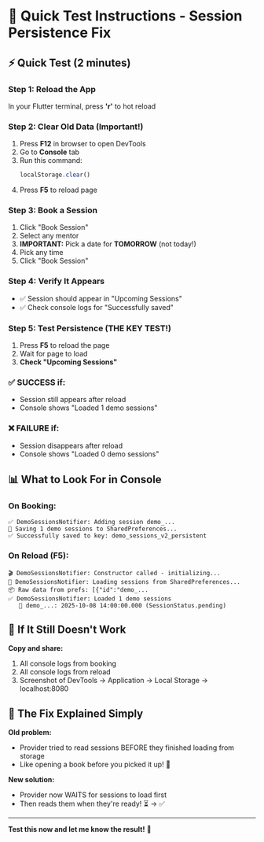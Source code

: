 # 🧪 Quick Test Instructions - Session Persistence Fix

## ⚡ Quick Test (2 minutes)

### Step 1: Reload the App
In your Flutter terminal, press **'r'** to hot reload

### Step 2: Clear Old Data (Important!)
1. Press **F12** in browser to open DevTools
2. Go to **Console** tab
3. Run this command:
   ```javascript
   localStorage.clear()
   ```
4. Press **F5** to reload page

### Step 3: Book a Session
1. Click "Book Session"
2. Select any mentor
3. **IMPORTANT:** Pick a date for **TOMORROW** (not today!)
4. Pick any time
5. Click "Book Session"

### Step 4: Verify It Appears
- ✅ Session should appear in "Upcoming Sessions"
- ✅ Check console logs for "Successfully saved"

### Step 5: Test Persistence (THE KEY TEST!)
1. Press **F5** to reload the page
2. Wait for page to load
3. **Check "Upcoming Sessions"**

### ✅ SUCCESS if:
- Session still appears after reload
- Console shows "Loaded 1 demo sessions"

### ❌ FAILURE if:
- Session disappears after reload
- Console shows "Loaded 0 demo sessions"

## 📊 What to Look For in Console

### On Booking:
```
✅ DemoSessionsNotifier: Adding session demo_...
💾 Saving 1 demo sessions to SharedPreferences...
✅ Successfully saved to key: demo_sessions_v2_persistent
```

### On Reload (F5):
```
🎬 DemoSessionsNotifier: Constructor called - initializing...
🔄 DemoSessionsNotifier: Loading sessions from SharedPreferences...
📦 Raw data from prefs: [{"id":"demo_...
✅ DemoSessionsNotifier: Loaded 1 demo sessions
   📅 demo_...: 2025-10-08 14:00:00.000 (SessionStatus.pending)
```

## 🐛 If It Still Doesn't Work

**Copy and share:**
1. All console logs from booking
2. All console logs from reload
3. Screenshot of DevTools → Application → Local Storage → localhost:8080

## 🎯 The Fix Explained Simply

**Old problem:**
- Provider tried to read sessions BEFORE they finished loading from storage
- Like opening a book before you picked it up! 📖

**New solution:**
- Provider now WAITS for sessions to load first
- Then reads them when they're ready! ⏳ → ✅

---

**Test this now and let me know the result!** 🚀
